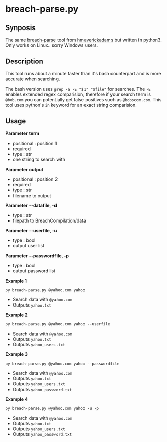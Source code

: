# breach-parse.py

## Synposis
The same [breach-parse](https://github.com/hmaverickadams/breach-parse) tool from [hmaverickadams](https://github.com/hmaverickadams) but written in python3. Only works on Linux.. sorry Windows users. 

## Description
This tool runs about a minute faster than it's bash counterpart and is more accurate when searching. 

The bash version uses `grep -a -E "$1" "$file"` for searches. The `-E` enables extended regex comparision, therefore if your search term is `@bob.com` you can potentially get false positives such as `@bobscom.com`. This tool uses python's `in` keyword for an exact string comparision. 

## Usage

**Parameter term**
- positional : position 1
- required
- type : str
- one string to search with

**Parameter output**
- positional : position 2
- required
- type : str
- filename to output

**Parameter --datafile, -d**
- type : str
- filepath to BreachCompilation/data

**Parameter --userfile, -u**
- type : bool
- output user list

**Parameter --passwordfile, -p**
- type : bool
- output password list

**Example 1**

`py breach-parse.py @yahoo.com yahoo`

- Search data with `@yahoo.com`
- Outputs `yahoo.txt`


**Example 2**

`py breach-parse.py @yahoo.com yahoo --userfile`

- Search data with `@yahoo.com`
- Outputs `yahoo.txt`
- Outputs `yahoo_users.txt`

**Example 3**

`py breach-parse.py @yahoo.com yahoo --passwordfile`

- Search data with `@yahoo.com`
- Outputs `yahoo.txt`
- Outputs `yahoo_users.txt`
- Outputs `yahoo_password.txt`

**Example 4**

`py breach-parse.py @yahoo,com yahoo -u -p`

- Search data with `@yahoo.com`
- Outputs `yahoo.txt`
- Outputs `yahoo_users.txt`
- Outputs `yahoo_password.txt`
